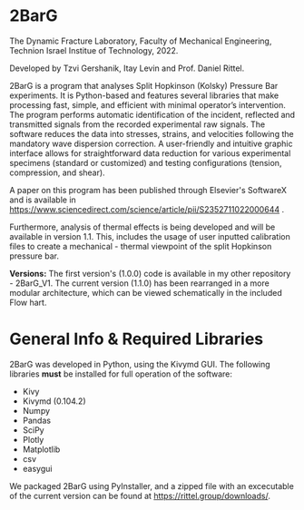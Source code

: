 # 2BarG
 
 The Dynamic Fracture Laboratory, Faculty of Mechanical Engineering, Technion Israel Institue of Technology, 2022.
 
 Developed by Tzvi Gershanik, Itay Levin and Prof. Daniel Rittel.
 
2BarG is a program that analyses Split Hopkinson (Kolsky) Pressure Bar experiments. It is Python-based and features several libraries that make processing fast, simple, and efficient with minimal operator’s intervention. The program performs automatic identification of the incident, reflected and transmitted signals from the recorded experimental raw signals. The software reduces the data into stresses, strains, and velocities following the mandatory wave dispersion correction. A user-friendly and intuitive graphic interface allows for straightforward data reduction for various experimental specimens (standard or customized) and testing configurations (tension, compression, and shear). 

A paper on this program has been published through Elsevier's SoftwareX and is available in https://www.sciencedirect.com/science/article/pii/S2352711022000644 .

Furthermore, analysis of thermal effects is being developed and will be available in version 1.1. This, includes the usage of user inputted calibration files to create a mechanical - thermal viewpoint of the split Hopkinson pressure bar. 

**Versions:**
The first version's (1.0.0) code is available in my other repository - 2BarG_V1.
The current version (1.1.0) has been rearranged in a more modular architecture, which can be viewed schematically in the included Flow hart. 
 
# General Info & Required Libraries
2BarG was developed in Python, using the Kivymd GUI. The following libraries **must** be installed for full operation of the software:

* Kivy
* Kivymd (0.104.2)
* Numpy
* Pandas
* SciPy
* Plotly
* Matplotlib
* csv
* easygui

We packaged 2BarG using PyInstaller, and a zipped file with an excecutable of the current version can be found at https://rittel.group/downloads/.

